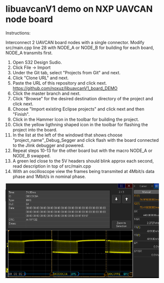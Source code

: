 # libuavcanV1 demo on NXP UAVCAN node board
Instructions:

Interconnect 2 UAVCAN board nodes with a single connector.
Modify src/main.cpp line 28 with NODE_A or NODE_B for building for each board, NODE_A transmits first.

1. Open S32 Design Sudio.
2. Click File -> Import
3. Under the Git tab, select "Projects from Git" and next.
4. Click "Clone URL" and next.
5. Paste the URL of this repository and click next. https://github.com/noxuz/libuavcanV1_board_DEMO
6. Click the master branch and next.
7. Click "Browse" for the desired destination directory of the project and click next.
8. Choose "Import existing Eclipse projects" and click next and then "Finish".
9. Click in the Hammer Icon in the toolbar for building the project.
10. Click the yellow ligthning shaped icon in the toolbar for flashing the project into the board.
11. In the list at the left of the windowd that shows choose "project_name"_Debug_Segger and click flash with the board connected to the Jlink debugger and powered.
12. Repeat steps 10-13 for the other board but with the macro NODE_A or NODE_B swapped.
13. A green led close to the 5V headers should blink approx each second, read description in top of src/main.cpp
14. With an oscilloscope view the frames being transmited at 4Mbit/s data phase and 1Mbit/s in nominal phase.

![alt text](CANFD_oscilloscope.png)
